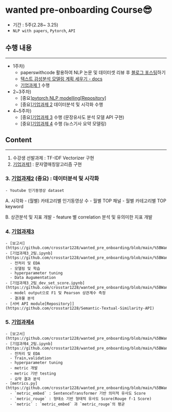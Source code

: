 # wanted pre-onboarding Course😎
- 기간 : 5주(2.28~ 3.25)
- `NLP with papers`, `Pytorch`, `API`

## 수행 내용
---
- 1주차) 
    - paperswithcode 활용하여 NLP 논문 및 데이터셋 리뷰 후 [블로그 포스팅](https://velog.io/@crosstar1228/series/wanted-NLP)하기
    - [텍스트 감성분석 모델링 계획 세우기 - docs](https://docs.google.com/document/d/1824t97wIs82ppoGU9dOqM6MH-Dbmphl6PdaWQ-jF3hQ/edit#heading=h.d25b9hvwaq62)
    - [기업과제 1](https://github.com/crosstar1228/wanted_pre_onboarding/blob/main/%5BWanted%5D%EA%B8%B0%EC%97%85%EA%B3%BC%EC%A0%9C1_%EB%AC%B8%EC%9E%90%EC%97%B4%EB%A7%A4%EC%B9%AD%EC%95%8C%EA%B3%A0%EB%A6%AC%EC%A6%98.ipynb) 수행
- 2~3주차) 
    - [중요][pytorch NLP modelling[Repository]](https://github.com/crosstar1228/pytorch_study)
    - [중요][기업과제 2](https://github.com/crosstar1228/wanted_pre_onboarding/blob/main/%5BWanted%5D%EA%B8%B0%EC%97%85%EA%B3%BC%EC%A0%9C2_%EB%8D%B0%EC%9D%B4%ED%84%B0%EB%B6%84%EC%84%9D%EB%B0%8F%EC%8B%9C%EA%B0%81%ED%99%94.ipynb) 데이터분석 및 시각화 수행
- 4~5주차) 
    - [중요][기업과제 3](https://github.com/crosstar1228/wanted_pre_onboarding/tree/main/%5BWanted%5D%EA%B8%B0%EC%97%85%EA%B3%BC%EC%A0%9C3_%ED%85%8D%EC%8A%A4%ED%8A%B8%EC%9C%A0%EC%82%AC%EB%8F%84%EB%B6%84%EC%84%9D_%EB%B0%8F_API%EA%B5%AC%ED%98%84) 수행 (문장유사도 분석 모델 API 구현)
    - [중요][기업과제 4](https://github.com/crosstar1228/wanted_pre_onboarding/tree/main/%5BWanted%5D%EA%B8%B0%EC%97%85%EA%B3%BC%EC%A0%9C4_%EB%89%B4%EC%8A%A4%EA%B8%B0%EC%82%AC%EC%9A%94%EC%95%BD%EB%AA%A8%EB%8D%B8%EB%A7%81) 수행 (뉴스기사 요약 모델링)


## Content  
---  
1. 수강생 선발과제 : TF-IDF Vectorizer 구현
2. [기업과제1](https://github.com/crosstar1228/wanted_pre_onboarding/blob/main/%5BWanted%5D%EA%B8%B0%EC%97%85%EA%B3%BC%EC%A0%9C1_%EB%AC%B8%EC%9E%90%EC%97%B4%EB%A7%A4%EC%B9%AD%EC%95%8C%EA%B3%A0%EB%A6%AC%EC%A6%98.ipynb) : 문자열매칭알고리즘 구현
### 3. [기업과제2](https://github.com/crosstar1228/wanted_pre_onboarding/blob/main/%5BWanted%5D%EA%B8%B0%EC%97%85%EA%B3%BC%EC%A0%9C2_%EB%8D%B0%EC%9D%B4%ED%84%B0%EB%B6%84%EC%84%9D%EB%B0%8F%EC%8B%9C%EA%B0%81%ED%99%94.ipynb) (중요) : 데이터분석 및 시각화
    - Youtube 인기동영상 dataset
   
   A. 시각화
    - (월별) 카테고리별 인기동영상 수
    - 월별 TOP 채널
    - 월별 카테고리별 TOP keyword
   
   B. 상관분석 및 지표 개발
    - feature 별 correlation 분석 및 유의미한 지표 개발

### 4. [기업과제3](https://github.com/crosstar1228/wanted_pre_onboarding/tree/main/%5BWanted%5D%EA%B8%B0%EC%97%85%EA%B3%BC%EC%A0%9C3_%ED%85%8D%EC%8A%A4%ED%8A%B8%EC%9C%A0%EC%82%AC%EB%8F%84%EB%B6%84%EC%84%9D_%EB%B0%8F_API%EA%B5%AC%ED%98%84)
    - [보고서](https://github.com/crosstar1228/wanted_pre_onboarding/blob/main/%5BWanted%5D%EA%B8%B0%EC%97%85%EA%B3%BC%EC%A0%9C3_%ED%85%8D%EC%8A%A4%ED%8A%B8%EC%9C%A0%EC%82%AC%EB%8F%84%EB%B6%84%EC%84%9D_%EB%B0%8F_API%EA%B5%AC%ED%98%84/Report/%EA%B8%B0%EC%97%85%EA%B3%BC%EC%A0%9C3_2%ED%8C%80_%EB%A5%98%EC%A0%9C%EC%84%B1_%EA%B0%9C%EC%9D%B8%EB%B3%B4%EA%B3%A0%EC%84%9C.pdf)
    - [기업과제3_2팀.ipynb](https://github.com/crosstar1228/wanted_pre_onboarding/blob/main/%5BWanted%5D%EA%B8%B0%EC%97%85%EA%B3%BC%EC%A0%9C3_%ED%85%8D%EC%8A%A4%ED%8A%B8%EC%9C%A0%EC%82%AC%EB%8F%84%EB%B6%84%EC%84%9D_%EB%B0%8F_API%EA%B5%AC%ED%98%84/%EA%B8%B0%EC%97%85%EA%B3%BC%EC%A0%9C3_2%ED%8C%80.ipynb) 
      - 전처리 및 EDA
      - 모델링 및 학습
      - hyperparameter tuning
      - Data Augumentation 
    - [기업과제3_2팀_dev_set_score.ipynb](https://github.com/crosstar1228/wanted_pre_onboarding/blob/main/%5BWanted%5D%EA%B8%B0%EC%97%85%EA%B3%BC%EC%A0%9C3_%ED%85%8D%EC%8A%A4%ED%8A%B8%EC%9C%A0%EC%82%AC%EB%8F%84%EB%B6%84%EC%84%9D_%EB%B0%8F_API%EA%B5%AC%ED%98%84/%EA%B8%B0%EC%97%85%EA%B3%BC%EC%A0%9C3_2%ED%8C%80_dev_set_score.ipynb) 
      - model output으로 F1 및 Pearson 상관계수 측정
      - 결과물 분석
    - [서버 API module[Repository]](https://github.com/crosstar1228/Semantic-Textual-Similarity-API)
    
### 5. [기업과제4](https://github.com/crosstar1228/wanted_pre_onboarding/tree/main/%5BWanted%5D%EA%B8%B0%EC%97%85%EA%B3%BC%EC%A0%9C4_%EB%89%B4%EC%8A%A4%EA%B8%B0%EC%82%AC%EC%9A%94%EC%95%BD%EB%AA%A8%EB%8D%B8%EB%A7%81)
    - [보고서](https://github.com/crosstar1228/wanted_pre_onboarding/blob/main/%5BWanted%5D%EA%B8%B0%EC%97%85%EA%B3%BC%EC%A0%9C4_%EB%89%B4%EC%8A%A4%EA%B8%B0%EC%82%AC%EC%9A%94%EC%95%BD%EB%AA%A8%EB%8D%B8%EB%A7%81/Report/%EA%B8%B0%EC%97%85%EA%B3%BC%EC%A0%9C4_2%ED%8C%80_%EB%A5%98%EC%A0%9C%EC%84%B1_%EA%B0%9C%EC%9D%B8%EB%B3%B4%EA%B3%A0%EC%84%9C.pdf)
    - [기업과제4_2팀.ipynb](https://github.com/crosstar1228/wanted_pre_onboarding/blob/main/%5BWanted%5D%EA%B8%B0%EC%97%85%EA%B3%BC%EC%A0%9C4_%EB%89%B4%EC%8A%A4%EA%B8%B0%EC%82%AC%EC%9A%94%EC%95%BD%EB%AA%A8%EB%8D%B8%EB%A7%81/%EA%B8%B0%EC%97%85%EA%B3%BC%EC%A0%9C4_2%ED%8C%80.ipynb): 
      - 전처리 및 EDA
      - Train,validation
      - hyperparameter tuning 
      - metric 개발
      - metric 기반 testing
      - 요약 결과 분석
    - [metrics.py](https://github.com/crosstar1228/wanted_pre_onboarding/blob/main/%5BWanted%5D%EA%B8%B0%EC%97%85%EA%B3%BC%EC%A0%9C4_%EB%89%B4%EC%8A%A4%EA%B8%B0%EC%82%AC%EC%9A%94%EC%95%BD%EB%AA%A8%EB%8D%B8%EB%A7%81/metrics.py)
      - `metric_embed` : SentenceTransformer 기반 의미적 유사도 Score
      - `metric_rouge` : 형태소 기반 형태적 유사도 Score(Rouge f-1 Score)
      - `metric` : `metric_embed` 과 `metric_rouge`의 평균
    